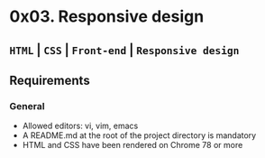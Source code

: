 # 0x03. Responsive design
```HTML``` | ```CSS``` | ```Front-end``` | ```Responsive design```
---
## Requirements
### General
* Allowed editors: vi, vim, emacs
* A README.md at the root of the project directory is mandatory
* HTML and CSS have been rendered on Chrome 78 or more